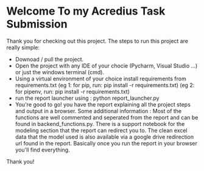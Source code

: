 # Welcome To my Acredius Task Submission
Thank you for checking out this project.
The steps to run this project are really simple:
  - Downoad / pull the project.
  - Open the project with any IDE of your chocie (Pycharm, Visual Studio ...) or just the windows terminal (cmd).
  - Using a virtual environment of your choice install requirements from requirements.txt
  (eg 1: for pip, run: pip install -r requirements.txt)
  (eg 2: for pipenv, run: pip install -r requirements.txt)
  - run the report launcher using : python report_launcher.py
  - You're good to go! you have the report explaining all the project steps and output in a browser.
 Some additional information :
  Most of the functions are well commented and seperated from the report and can be found in backend_functions.py.
  There is a support notebook for the modeling section that the report can redirect you to.
  The clean excel data that the model used is also available via a google drive redirection url found in the report.
  Basically once you run the report in your browser you'll find everything.
  
  Thank you!
